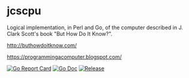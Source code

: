 # jcscpu

Logical implementation, in Perl and Go, of the computer described in J. Clark Scott's book "But How Do It Know?". 

http://buthowdoitknow.com/

https://programmingacomputer.blogspot.com/

[![Go Report Card](https://goreportcard.com/badge/github.com/patrickleboutillier/jcscpu?style=flat-square)](https://goreportcard.com/report/github.com/patrickleboutillier/jcscpu)
[![Go Doc](https://img.shields.io/badge/godoc-reference-blue.svg?style=flat-square)](http://godoc.org/github.com/patrickleboutillier/jcscpu)
[![Release](https://img.shields.io/github/release/patrickleboutillier/jcscpu.svg?style=flat-square)](https://github.com/patrickleboutillier/jcscpu/releases/latest)
